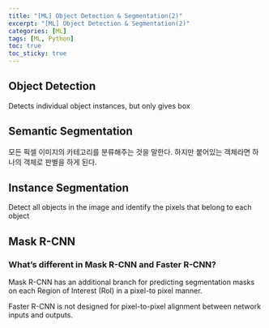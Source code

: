 ```yaml
---
title: "[ML] Object Detection & Segmentation(2)"
excerpt: "[ML] Object Detection & Segmentation(2)"
categories: [ML]
tags: [ML, Python]
toc: true
toc_sticky: true
---
```


## Object Detection

Detects individual object instances, but only gives box

## Semantic Segmentation

모든 픽셀 이미지의 카테고리를 분류해주는 것을 말한다. 하지만 붙어있는 객체라면 하나의 객체로 판별을 하게 된다.

## Instance Segmentation

Detect all objects in the image and identify the pixels that belong to each object

## Mask R-CNN

### What’s different in Mask R-CNN and Faster R-CNN?

Mask R-CNN has an additional branch for predicting segmentation masks on each Region of Interest (RoI) in a pixel-to pixel manner. <br>

Faster R-CNN is not designed for pixel-to-pixel alignment between network inputs and outputs.
